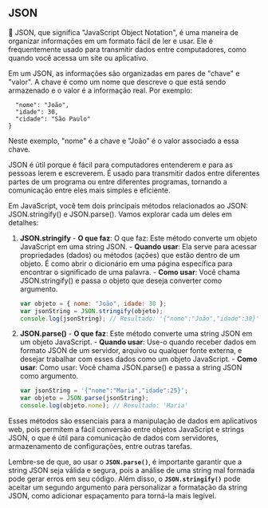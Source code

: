 ## JSON

📌 JSON, que significa \"JavaScript Object Notation\", é uma maneira de organizar informações em um formato fácil de ler e usar. Ele é frequentemente usado para transmitir dados entre computadores, como quando você acessa um site ou aplicativo.

Em um JSON, as informações são organizadas em pares de "chave" e "valor". A chave é como um nome que descreve o que está sendo armazenado e o valor é a informação real. Por exemplo:

``` {
  "nome": "João",
  "idade": 30,
  "cidade": "São Paulo"
}
``` 
Neste exemplo, "nome" é a chave e "João" é o valor associado a essa chave.

JSON é útil porque é fácil para computadores entenderem e para as pessoas lerem e escreverem. É usado para transmitir dados entre diferentes partes de um programa ou entre diferentes programas, tornando a comunicação entre eles mais simples e eficiente.


Em JavaScript, você tem dois principais métodos relacionados ao JSON: JSON.stringify() e JSON.parse(). Vamos explorar cada um deles em detalhes:

  1. **JSON.stringify**
    - **O que faz**: O que faz: Este método converte um objeto JavaScript em uma string JSON.
    - **Quando usar**: Ela serve para acessar propriedades (dados) ou métodos (ações) que estão dentro de um objeto. É como abrir o dicionário em uma página específica para encontrar o significado de uma palavra.
    - **Como usar**: Você chama JSON.stringify() e passa o objeto que deseja converter como argumento.
  
    
      ```javascript
      var objeto = { nome: "João", idade: 30 };
      var jsonString = JSON.stringify(objeto);
      console.log(jsonString); // Resultado: '{"nome":"João","idade":30}'
      ```
  
  2. **JSON.parse()**
    - **O que faz**: Este método converte uma string JSON em um objeto JavaScript.
    - **Quando usar**: Use-o quando receber dados em formato JSON de um servidor, arquivo ou qualquer fonte externa, e desejar trabalhar com esses dados como um objeto JavaScript.
    - **Como usar**: Como usar: Você chama JSON.parse() e passa a string JSON como argumento.

      ```javascript
      var jsonString = '{"nome":"Maria","idade":25}';
      var objeto = JSON.parse(jsonString);
      console.log(objeto.nome); // Resultado: 'Maria'
      ```

Esses métodos são essenciais para a manipulação de dados em aplicativos web, pois permitem a fácil conversão entre objetos JavaScript e strings JSON, o que é útil para comunicação de dados com servidores, armazenamento de configurações, entre outras tarefas.

Lembre-se de que, ao usar o **`JSON.parse()`**, é importante garantir que a string JSON seja válida e segura, pois a análise de uma string mal formada pode gerar erros em seu código. Além disso, o **`JSON.stringify()`** pode aceitar um segundo argumento para personalizar a formatação da string JSON, como adicionar espaçamento para torná-la mais legível.
